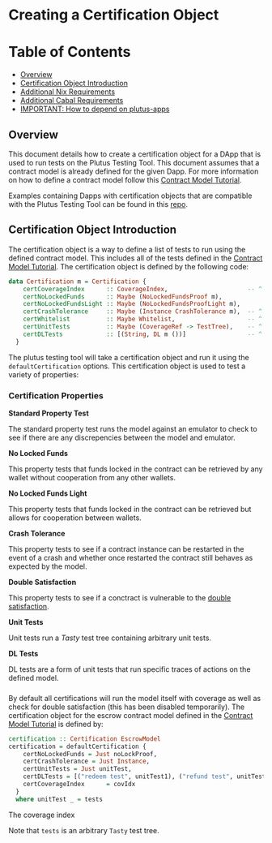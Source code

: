 # Creating a Certification Object 

# Table of Contents
- [Overview](#overview)
- [Certification Object Introduction](#intro)
- [Additional Nix Requirements](#nix)
- [Additional Cabal Requirements](#cabal)
- [IMPORTANT: How to depend on plutus-apps](#important)

## Overview <a name="overview"></a>

This document details how to create a certification object for a DApp that is used to run tests on the Plutus Testing Tool. This document assumes that a contract model is already defined for the given Dapp. For more information on how to define a contract model follow this [Contract Model Tutorial](https://plutus-apps.readthedocs.io/en/latest/plutus/tutorials/contract-models.html). 
 
Examples containing Dapps with certification objects that are compatible with the Plutus Testing Tool can be found in this [repo](https://github.com/Ali-Hill/minimal-ptt-examples).

## Certification Object Introduction <a name="intro"></a>

The certification object is a way to define a list of tests to run using the defined contract model. This includes all of the tests defined in the [Contract Model Tutorial](https://plutus-apps.readthedocs.io/en/latest/plutus/tutorials/contract-models.html). The certification object is defined by the following code:


```haskell
data Certification m = Certification {
    certCoverageIndex      :: CoverageIndex,                      -- ^ Coverage locations for on-chain test coverage.
    certNoLockedFunds      :: Maybe (NoLockedFundsProof m),
    certNoLockedFundsLight :: Maybe (NoLockedFundsProofLight m),
    certCrashTolerance     :: Maybe (Instance CrashTolerance m),  -- ^ Contract model for testing robustness against off-chain code crashes.
    certWhitelist          :: Maybe Whitelist,                    -- ^ List of allowed exceptions from on-chain code. Usually `Just 'defaultWhiteList'`.
    certUnitTests          :: Maybe (CoverageRef -> TestTree),    -- ^ Unit tests using "Test.Tasty". See e.g. 'Plutus.Contract.Test.checkPredicateCoverage'.
    certDLTests            :: [(String, DL m ())]                 -- ^ Unit tests using 'Plutus.Contract.Test.ContractModel.DL'.
  }
```

The plutus testing tool will take a certification object and run it using the `defaultCertification` options. This certification object is used to test a variety of properties: 

### Certification Properties

**Standard Property Test**

The standard property test runs the model against an emulator to check to see if there are any discrepencies between the model and emulator. 

**No Locked Funds**

This property tests that funds locked in the contract can be retrieved by any wallet without cooperation from any other wallets. 

**No Locked Funds Light**

This property tests that funds locked in the contract can be retrieved but allows for cooperation between wallets. 

**Crash Tolerance**

This property tests to see if a contract instance can be restarted in the event of a crash and whether once restarted the contract still behaves as expected by the model. 

**Double Satisfaction**

This property tests to see if a conctract is vulnerable to the [double satisfaction](https://plutus.readthedocs.io/en/latest/reference/writing-scripts/common-weaknesses/double-satisfaction.html). 

**Unit Tests**

Unit tests run a *Tasty* test tree containing arbitrary unit tests. 

**DL Tests**

DL tests are a form of unit tests that run specific traces of actions on the defined model. 

### 

By default all certifications will run the model itself with coverage as well as check for double satisfaction (this has been disabled temporarily). The certification object for the escrow contract model defined in the [Contract Model Tutorial](https://plutus-apps.readthedocs.io/en/latest/plutus/tutorials/contract-models.html) is defined by: 

```haskell
certification :: Certification EscrowModel
certification = defaultCertification {
    certNoLockedFunds = Just noLockProof,
    certCrashTolerance = Just Instance,
    certUnitTests = Just unitTest,
    certDLTests = [("redeem test", unitTest1), ("refund test", unitTest2)],
    certCoverageIndex      = covIdx
  }
  where unitTest _ = tests
```

The coverage index 
 


Note that `tests` is an arbitrary `Tasty` test tree. 

